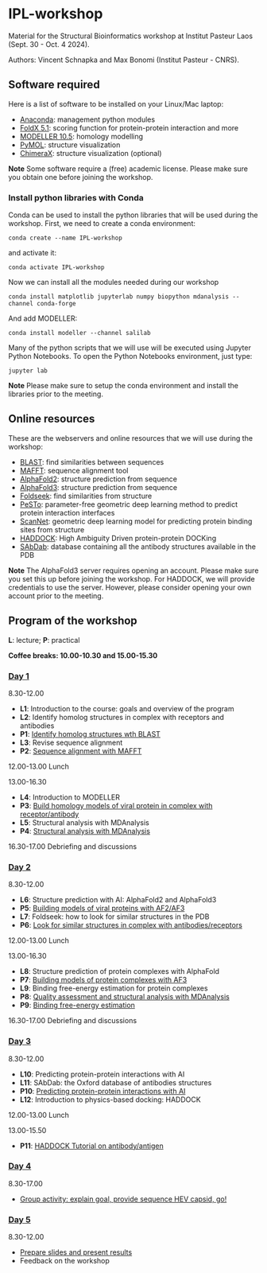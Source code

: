 # IPL-workshop

Material for the Structural Bioinformatics workshop at Institut Pasteur Laos (Sept. 30 - Oct. 4 2024).

Authors: Vincent Schnapka and Max Bonomi (Institut Pasteur - CNRS).

## Software required

Here is a list of software to be installed on your Linux/Mac laptop:

* [Anaconda](https://www.anaconda.com/): management python modules
* [FoldX 5.1](https://foldxsuite.crg.eu/): scoring function for protein-protein interaction and more
* [MODELLER 10.5](https://salilab.org/modeller/): homology modelling
* [PyMOL](https://www.pymol.org/): structure visualization
* [ChimeraX](https://www.cgl.ucsf.edu/chimerax/): structure visualization (optional)

**Note** Some software require a (free) academic license. Please make sure you obtain one before joining the workshop.

### Install python libraries with Conda

Conda can be used to install the python libraries that will be used during the workshop.
First, we need to create a conda environment:
```
conda create --name IPL-workshop
```
and activate it:
```
conda activate IPL-workshop
```
Now we can install all the modules needed during our workshop
```
conda install matplotlib jupyterlab numpy biopython mdanalysis --channel conda-forge
```
And add MODELLER:
```
conda install modeller --channel salilab
```

Many of the python scripts that we will use will be executed using Jupyter Python Notebooks.
To open the Python Notebooks environment, just type:
```
jupyter lab
```

**Note** Please make sure to setup the conda environment and install the libraries prior to the meeting.

## Online resources

These are the webservers and online resources that we will use during the workshop:

* [BLAST](https://blast.ncbi.nlm.nih.gov/Blast.cgi): find similarities between sequences 
* [MAFFT](https://mafft.cbrc.jp/alignment/server/index.html): sequence alignment tool
* [AlphaFold2](https://colab.research.google.com/github/sokrypton/ColabFold/blob/main/AlphaFold2.ipynb): structure prediction from sequence
* [AlphaFold3](https://alphafoldserver.com/about): structure prediction from sequence
* [Foldseek](https://search.foldseek.com/search): find similarities from structure
* [PeSTo](https://pesto.epfl.ch/): parameter-free geometric deep learning method to predict protein interaction interfaces
* [ScanNet](http://bioinfo3d.cs.tau.ac.il/ScanNet/): geometric deep learning model for predicting protein binding sites from structure 
* [HADDOCK](https://www.bonvinlab.org/education/HADDOCK24/HADDOCK24-antibody-antigen-basic/): High Ambiguity Driven protein-protein DOCKing
* [SAbDab](https://opig.stats.ox.ac.uk/webapps/sabdab-sabpred/sabdab): database containing all the antibody structures available in the PDB

**Note** The AlphaFold3 server requires opening an account. Please make sure you set this up before joining the workshop.
For HADDOCK, we will provide credentials to use the server. However, please consider opening your own account prior to the meeting.

## Program of the workshop

**L**: lecture; **P**: practical

**Coffee breaks: 10.00-10.30 and 15.00-15.30**

### [Day 1](DAY-1/README.md)

8.30-12.00

*   **L1**:  Introduction to the course: goals and overview of the program
*   **L2**:  Identify homolog structures in complex with receptors and antibodies
*   **P1**: [Identify homolog structures wth BLAST](DAY-1/README.md#P1)
*   **L3**:  Revise sequence alignment
*   **P2**: [Sequence alignment with MAFFT](DAY-1/README.md#P2)

12.00-13.00 Lunch

13.00-16.30

*   **L4**: Introduction to MODELLER
*   **P3**: [Build homology models of viral protein in complex with receptor/antibody](DAY-1/README.md#P3)
*   **L5**: Structural analysis with MDAnalysis
*   **P4**: [Structural analysis with MDAnalysis](DAY-1/README.md#P4)

16.30-17.00 Debriefing and discussions

### [Day 2](DAY-2/README.md) 

8.30-12.00

*   **L6**: Structure prediction with AI: AlphaFold2 and AlphaFold3
*   **P5**: [Building models of viral proteins with AF2/AF3](DAY-2/README.md#P5)
*   **L7**: Foldseek: how to look for similar structures in the PDB
*   **P6**: [Look for similar structures in complex with antibodies/receptors](DAY-2/README.md#P6)

12.00-13.00 Lunch

13.00-16.30

*   **L8**: Structure prediction of protein complexes with AlphaFold
*   **P7**: [Building models of protein complexes with AF3](DAY-2/README.md#P7)
*   **L9**: Binding free-energy estimation for protein complexes
*   **P8**: [Quality assessment and structural analysis with MDAnalysis](DAY-2/README.md#P8)
*   **P9**: [Binding free-energy estimation](DAY-2/README.md#P9)

16.30-17.00 Debriefing and discussions

### [Day 3](DAY-3/README.md)

8.30-12.00

*   **L10**: Predicting protein-protein interactions with AI
*   **L11**: SAbDab: the Oxford database of antibodies structures
*   **P10**: [Predicting protein-protein interactions with AI](DAY-3/README.md#P10)
*   **L12**: Introduction to physics-based docking: HADDOCK

12.00-13.00 Lunch

13.00-15.50

*   **P11**: [HADDOCK Tutorial on antibody/antigen](DAY-3/README.md#P11)

### [Day 4](DAY-4/README.md)

8.30-17.00

* [Group activity: explain goal, provide sequence HEV capsid, go!](DAY-4/README.md#group)
 
### [Day 5](DAY-5/README.md) 

8.30-12.00

* [Prepare slides and present results](DAY-5/README.md#results)
* Feedback on the workshop

